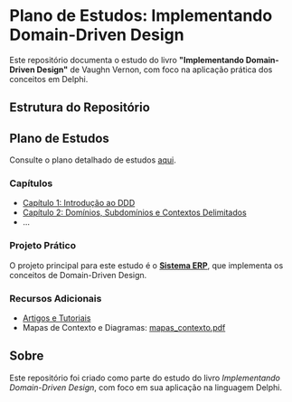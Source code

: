 # Plano de Estudos: Implementando Domain-Driven Design

Este repositório documenta o estudo do livro **"Implementando Domain-Driven Design"** de Vaughn Vernon, com foco na aplicação prática dos conceitos em Delphi.

## Estrutura do Repositório

## Plano de Estudos
Consulte o plano detalhado de estudos [aqui](./plano_de_estudo.md).

### Capítulos
- [Capítulo 1: Introdução ao DDD](./capitulos/capitulo1.md)
- [Capítulo 2: Domínios, Subdomínios e Contextos Delimitados](./capitulos/capitulo2.md)
- ...

### Projeto Prático
O projeto principal para este estudo é o **[Sistema ERP](./projetos/sistema-erp/)**, que implementa os conceitos de Domain-Driven Design.

### Recursos Adicionais
- [Artigos e Tutoriais](./recursos/artigos.md)
- Mapas de Contexto e Diagramas: [mapas_contexto.pdf](./recursos/mapas_contexto.pdf)

## Sobre
Este repositório foi criado como parte do estudo do livro *Implementando Domain-Driven Design*, com foco em sua aplicação na linguagem Delphi.

